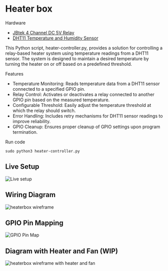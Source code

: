# Heater box

Hardware
* [JBtek 4 Channel DC 5V Relay](https://www.amazon.com/JBtek-Channel-Module-Arduino-Raspberry/dp/B00KTEN3TM/ref=sr_1_3)
* [DHT11 Temperature and Humidity Sensor](https://www.amazon.com/Temperature-Humidity-Digital-3-3V-5V-Raspberry/dp/B07WT2HJ4F/ref=sr_1_8)

This Python script, heater-controller.py, provides a solution for controlling a relay-based heater system using temperature readings from a DHT11 sensor. The system is designed to maintain a desired temperature by turning the heater on or off based on a predefined threshold.

Features
* Temperature Monitoring: Reads temperature data from a DHT11 sensor connected to a specified GPIO pin.
* Relay Control: Activates or deactivates a relay connected to another GPIO pin based on the measured temperature.
* Configurable Threshold: Easily adjust the temperature threshold at which the relay should switch.
* Error Handling: Includes retry mechanisms for DHT11 sensor readings to improve reliability.
* GPIO Cleanup: Ensures proper cleanup of GPIO settings upon program termination.

Run code
```
sudo python3 heater-controller.py
```

## Live Setup
![Live setup](https://github.com/rbm0622/heaterbox/blob/main/images/live-setup.jpeg?raw=true)

## Wiring Diagram
![heaterbox wireframe](https://github.com/rbm0622/heaterbox/blob/main/images/Heater-Box.jpg?raw=true)

## GPIO Pin Mapping
![GPIO Pin Map](https://github.com/rbm0622/heaterbox/blob/main/images/pinmapping.jpeg?raw=true)

## Diagram with Heater and Fan (WIP)
![heaterbox wireframe with heater and fan](https://github.com/rbm0622/heaterbox/blob/main/images/Heater-Box-WIP.jpg?raw=true)
